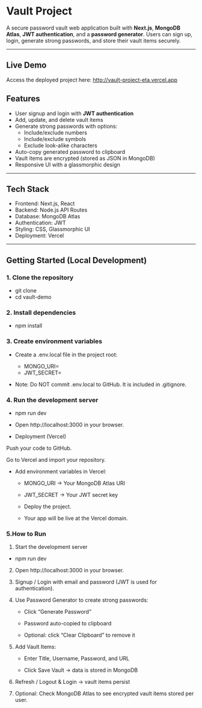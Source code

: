 # Vault Project

A secure password vault web application built with **Next.js**, **MongoDB Atlas**, **JWT authentication**, and a **password generator**. Users can sign up, login, generate strong passwords, and store their vault items securely.

---

## Live Demo

Access the deployed project here: http://vault-project-eta.vercel.app

## Features

- User signup and login with **JWT authentication**
- Add, update, and delete vault items
- Generate strong passwords with options:
  - Include/exclude numbers
  - Include/exclude symbols
  - Exclude look-alike characters
- Auto-copy generated password to clipboard
- Vault items are encrypted (stored as JSON in MongoDB)
- Responsive UI with a glassmorphic design

---

## Tech Stack

- Frontend: Next.js, React
- Backend: Node.js API Routes
- Database: MongoDB Atlas
- Authentication: JWT
- Styling: CSS, Glassmorphic UI
- Deployment: Vercel

---

## Getting Started (Local Development)

### 1. Clone the repository
- git clone <your-repo-url>
- cd vault-demo

 
### 2. Install dependencies
- npm install

### 3. Create environment variables
- Create a .env.local file in the project root:

    - MONGO_URI=<Your MongoDB Atlas connection string>
    - JWT_SECRET=<Your secret key for JWT>


- Note: Do NOT commit .env.local to GitHub. It is included in .gitignore.

### 4. Run the development server
- npm run dev


- Open http://localhost:3000 in your browser.

- Deployment (Vercel)

Push your code to GitHub.

Go to Vercel and import your repository.

- Add environment variables in Vercel:

    - MONGO_URI → Your MongoDB Atlas URI

    - JWT_SECRET → Your JWT secret key

    - Deploy the project.

    - Your app will be live at the Vercel domain.


### 5.How to Run
1. Start the development server
- npm run dev


2. Open http://localhost:3000 in your browser.

3. Signup / Login with email and password (JWT is used for authentication).

4. Use Password Generator to create strong passwords:

    - Click “Generate Password”

    - Password auto-copied to clipboard

    - Optional: click “Clear Clipboard” to remove it

5. Add Vault Items:

    - Enter Title, Username, Password, and URL

    - Click Save Vault → data is stored in MongoDB

6. Refresh / Logout & Login → vault items persist

7. Optional: Check MongoDB Atlas to see encrypted vault items stored per user.
